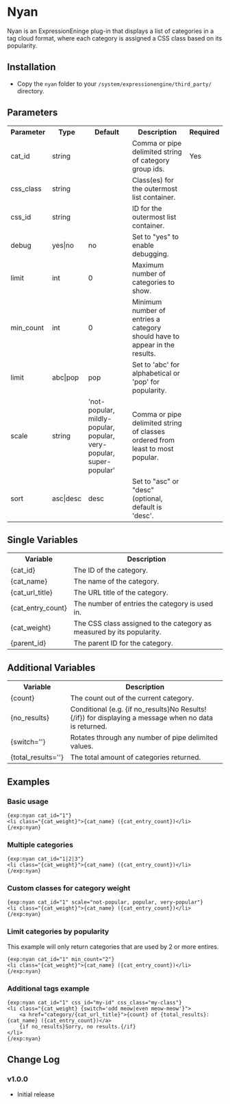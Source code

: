 # Nyan #

Nyan is an ExpressionEninge plug-in that displays a list of categories in a tag cloud format, where each category is assigned a CSS class based on its popularity.

## Installation

* Copy the `nyan` folder to your `/system/expressionengine/third_party/` directory.

## Parameters

<table>
<tr>
	<th>Parameter</th>
	<th>Type</th>
	<th>Default</th>
	<th>Description</th>
	<th>Required</th>
</tr>
<tr>
	<td>cat_id</td>
	<td>string</td>
	<td></td>
	<td>Comma or pipe delimited string of category group ids.</td>
	<td>Yes</td>
</tr>
<tr>
	<td>css_class</td>
	<td>string</td>
	<td></td>
	<td>Class(es) for the outermost list container.</td>
	<td></td>
</tr>
<tr>
	<td>css_id</td>
	<td>string</td>
	<td></td>
	<td>ID for the outermost list container.</td>
	<td></td>
</tr>
<tr>
	<td>debug</td>
	<td>yes|no</td>
	<td>no</td>
	<td>Set to "yes" to enable debugging.</td>
	<td></td>
</tr>
<tr>
	<td>limit</td>
	<td>int</td>
	<td>0</td>
	<td>Maximum number of categories to show.</td>
	<td></td>
</tr>
<tr>
	<td>min_count</td>
	<td>int</td>
	<td>0</td>
	<td>Minimum number of entries a category should have to appear in the results.</td>
	<td></td>
</tr>
<tr>
	<td>limit</td>
	<td>abc|pop</td>
	<td>pop</td>
	<td>Set to 'abc' for alphabetical or 'pop' for popularity.</td>
	<td></td>
</tr>
<tr>
	<td>scale</td>
	<td>string</td>
	<td>'not-popular, mildly-popular, popular, very-popular, super-popular'</td>
	<td>Comma or pipe delimited string of classes ordered from least to most popular.</td>
	<td></td>
</tr>
<tr>
	<td>sort</td>
	<td>asc|desc</td>
	<td>desc</td>
	<td>Set to "asc" or "desc" (optional, default is 'desc'.</td>
	<td></td>
</tr>
</table>

## Single Variables

<table>
<tr>
	<th>Variable</th>
	<th>Description</th>
</tr>
<tr>
	<td>{cat_id}</td>
	<td>The ID of the category.</td>
</tr>
<tr>
	<td>{cat_name}</td>
	<td>The name of the category.</td>
</tr>
<tr>
	<td>{cat_url_title}</td>
	<td>The URL title of the category.</td>
</tr>
<tr>
	<td>{cat_entry_count}</td>
	<td>The number of entries the category is used in.</td>
</tr>
<tr>
	<td>{cat_weight}</td>
	<td>The CSS class assigned to the category as measured by its popularity.</td>
</tr>
<tr>
	<td>{parent_id}</td>
	<td>The parent ID for the category.</td>
</tr>
</table>

## Additional Variables

<table>
<tr>
	<th>Variable</th>
	<th>Description</th>
</tr>
<tr>
	<td>{count}</td>
	<td>The count out of the current category.</td>
</tr>
<tr>
	<td>{no_results}</td>
	<td>Conditional (e.g. {if no_results}No Results!{/if}) for displaying a message when no data is returned.</td>
</tr>
<tr>
	<td>{switch=''}</td>
	<td>Rotates through any number of pipe delimited values.</td>
</tr>
<tr>
	<td>{total_results=''}</td>
	<td>The total amount of categories returned.</td>
</tr>
</table>

## Examples

### Basic usage

	{exp:nyan cat_id="1"}
	<li class="{cat_weight}">{cat_name} ({cat_entry_count})</li>
	{/exp:nyan}

### Multiple categories

	{exp:nyan cat_id="1|2|3"}
	<li class="{cat_weight}">{cat_name} ({cat_entry_count})</li>
	{/exp:nyan}

### Custom classes for category weight

	{exp:nyan cat_id="1" scale="not-popular, popular, very-popular"}
	<li class="{cat_weight}">{cat_name} ({cat_entry_count})</li>
	{/exp:nyan}

### Limit categories by popularity

This example will only return categories that are used by 2 or more entires.

	{exp:nyan cat_id="1" min_count="2"}
	<li class="{cat_weight}">{cat_name} ({cat_entry_count})</li>
	{/exp:nyan}

### Additional tags example

	{exp:nyan cat_id="1" css_id="my-id" css_class="my-class"}
	<li class="{cat_weight} {switch='odd meow|even meow-meow'}">
		<a href="category/{cat_url_title}">{count} of {total_results}: {cat_name} ({cat_entry_count})</a>
		{if no_results}Sorry, no results.{/if}
	</li>
	{/exp:nyan}

## Change Log

### v1.0.0

* Initial release